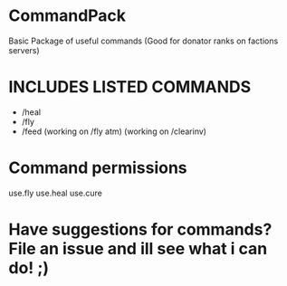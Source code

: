 # CommandPack
Basic Package of useful commands (Good for donator ranks on factions servers)

# INCLUDES LISTED COMMANDS
* /heal
* /fly
* /feed
(working on /fly atm)
(working on /clearinv)

# Command permissions
  use.fly
  use.heal
  use.cure

# Have suggestions for commands? File an issue and ill see what i can do! ;)
